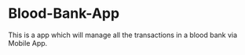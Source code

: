 # Blood-Bank-App
This is a app which will manage all the transactions in a blood bank via Mobile App.
